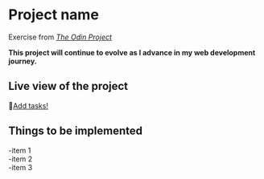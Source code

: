 # Project name
Exercise from [_The Odin Project_]() 

**This project will continue to evolve as I advance in my web development journey.**

## Live view of the project

🔗[Add tasks!]()

## Things to be implemented
-item 1 </br>
-item 2 </br>
-item 3

